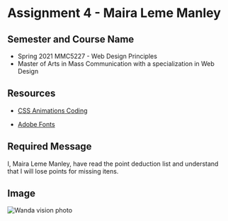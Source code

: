 # Assignment 4 - Maira Leme Manley

## Semester and Course Name
* Spring 2021 MMC5227 - Web Design Principles
* Master of Arts in Mass Communication with a specialization in Web Design

## Resources
* [CSS Animations Coding](https://www.w3schools.com/css/css3_animations.asp)

* [Adobe Fonts](https://fonts.adobe.com)

## Required Message
I, Maira Leme Manley, have read the point deduction list and understand that I will lose points for missing itens.

## Image
![Wanda vision photo](http://www.mairamanley.com/assigment3-lememanley-maira/images/wandavision.jpg)
